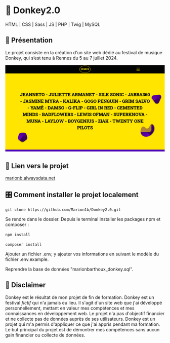 # 🎵 Donkey2.0

HTML | CSS | Sass | JS | PHP | Twig | MySQL

## 🎷 Présentation

Le projet consiste en la création d'un site web dédié au festival de musique Donkey, qui s’est tenu à Rennes du 5 au 7 juillet 2024.

![Page d'accueil du site Donkey. On y voit le header avec le logo sur fond noir et un burger menu fermé. On voit aussi une première section sur fond jaune avec les noms des différents artistes.](image.png)

## 🎸 Lien vers le projet

[marionb.alwaysdata.net](marionb.alwaysdata.net)

## 🎛️ Comment installer le projet localement

`git clone https://github.com/Marion1b/Donkey2.0.git`

Se rendre dans le dossier. Depuis le terminal installer les packages npm et composer :

`npm install`

`composer install`

Ajouter un fichier .env, y ajouter vos informations en suivant le modèle du fichier .env.example.

Reprendre la base de données "marionbarthoux_donkey.sql".


## 🎺 Disclaimer

Donkey est le résultat de mon projet de fin de formation. Donkey est un festival *fictif* qui n'a jamais eu lieu. Il s'agit d'un site web que j'ai développé personnellement, mettant en valeur mes compétences et mes connaissances en développement web. Le projet n'a pas d'objectif financier et ne collecte pas de données auprès de ses utilisateurs. Donkey est un projet qui m'a permis d'appliquer ce que j'ai appris pendant ma formation. Le but principal du projet est  de démontrer mes compétences sans aucun gain financier ou collecte de données.